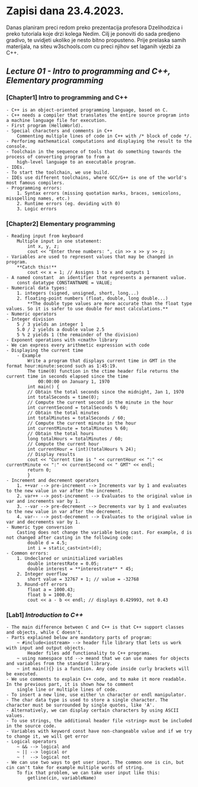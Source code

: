 # Zapisi dana 23.4.2023.

Danas planiram preci redom preko prezentacija profesora Dzelihodzica i preko tutoriala koje drzi kolega Nedim.
Cilj je ponoviti do sada predjeno gradivo, te uvidjeti ukoliko je nesto bitno propusteno.
Prije prelaska samih materijala, na siteu w3schools.com cu preci njihov set laganih vjezbi za C++.

## ***Lecture 01 - Intro to programming and C++, Elementary programming***

  ### [Chapter1] **Intro to programming and C++**
    - C++ is an object-oriented programming language, based on C.
    - C++ needs a compiler that translates the entire source program into a machine language file for execution.
    - First program (HelloWorld).
    - Special characters and comments in C++
        Commenting multiple lines of code in C++ with /* block of code */.
    - Perforimg mathematical computations and displaying the result to the console.
    - Toolchain in the sequence of tools that do something towards the process of converting program to from a 
        high-level language to an executable program.
    - IDEs.
    - To start the toolchain, we use build.
    - IDEs use different toolchains, where GCC/G++ is one of the world's most famous compilers.
    - Programming errors:
        1. Syntax errors (missing quotation marks, braces, semicolons, misspelling names, etc.)
        2. Runtime errors (eg. deviding with 0)
        3. Logic errors

  ### [Chapter2] **Elementary programming**
    - Reading input from keyboard
        Multiple input in one statement:
            int x, y, z;
            cout << "Enter three numbers: ", cin >> x >> y >> z;
    - Variables are used to represent values that may be changed in program.
        **Catch this!**
            cout << x = 1; // Assigns 1 to x and outputs 1
    - A named constant  an identifier that represents a permanent value.
        const datatype CONSTANTNAME = VALUE;
    - Numerical data types:
        1. integers (signed, unsigned, short, long...)
        2. floating-point numbers (float, double, long double...)
            **The double type values are more accurate than the float type values. So it is safer to use double for most calculations.**
    - Numeric operators
    - Integer division
        5 / 3 yields an integer 1
        5.0 / 2 yields a double value 2.5
        5 % 2 yields 1 (the remainder of the division)
    - Exponent operations with <cmath> library
    - We can express every arithmetic expression with code
    - Displaying the current time
        - Example
            Write a program that displays current time in GMT in the format hour:minute:second such as 1:45:19.
            The time(0) function in the ctime header file returns the current time in seconds elapsed since the time
                00:00:00 on January 1, 1970 
            int main() {
            // Obtain the total seconds since the midnight, Jan 1, 1970
            int totalSeconds = time(0);
            // Compute the current second in the minute in the hour
            int currentSecond = totalSeconds % 60;
            // Obtain the total minutes
            int totalMinutes = totalSeconds / 60;
            // Compute the current minute in the hour
            int currentMinute = totalMinutes % 60;
            // Obtain the total hours
            long totalHours = totalMinutes / 60;
            // Compute the current hour
            int currentHour = (int)(totalHours % 24);
            // Display results
            cout << "Current time is " << currentHour << ":" << currentMinute << ":" << currentSecond << " GMT" << endl;
            return 0;
            }
    - Increment and decrement operators
        1. ++var --> pre-increment --> Increments var by 1 and evaluates to the new value in var after the increment.
        2. var++ --> post-increment --> Evaluates to the original value in var and increments var by 1.
        3. --var --> pre-decrement --> Decrements var by 1 and evaluates to the new value in var after the decrement.
        4. var-- --> post-decrement --> Evaluates to the original value in var and decrements var by 1.
    - Numeric type conversion
        Casting does not change the variable being cast. For example, d is not changed after casting in the following code:
            double d = 4.5;
            int i = static_cast<int>(d);
    - Common errors:
        1. Undeclared or uninitialized variables
            double interestRate = 0.05;
            double interest = **interestrate** * 45;
        2. Integer overflow
            short value = 32767 + 1; // value = -32768
        3. Round-off errors
            float a = 1000.43;
            float b = 1000.0;
            cout << a - b << endl; // displays 0.429993, not 0.43

  ### [Lab1] ***Introduction to C++***
    - The main difference between C and C++ is that C++ support classes and objects, while C doesn't.
    - Parts explained below are mandatory parts of program:
        ~ #include<iostream> --> header file library that lets us work with input and output objects.
            Header files add functionality to C++ programs.
        ~ using namespace std --> meand that we can use names for objects and variables from the standard library.
        ~ int main(){} is a function. Any code inside curly brackets will be executed.
    - We use comments to explain C++ code, and to make it more readable. In the previous part, it is shown how to comment 
        single line or multiple lines of code.
    - To insert a new line, use either \n character or endl manipulator.
    - The char data type is used to store a single character. The character must be surrounded by single quotes, like 'A'.
    - Alternatively, we can display certain characters by using ASCII values.
    - To use strings, the additional header file <string> must be included in the source code.
    - Variables with keyword const have non-changeable value and if we try to change it, we will get error
    - Logical operators
        ~ && --> logical and
        ~ || --> logical or
        ~ !  --> logical not
    - We can use two ways to get user input. The common one is cin, but cin can't take for example multiple words of string.
        To fix that problem, we can take user input like this:
            getline(cin, variableName)
